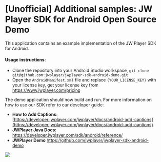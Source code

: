 # [Unofficial] Additional samples: JW Player SDK for Android Open Source Demo

This application contains an example implementation of the JW Player SDK for Android.

#### Usage instructions:

-	Clone the repository into your Android Studio workspace, `git clone git@github.com:jwplayer/jwplayer-sdk-android-demo.git`
-	Open the `AndroidManifest.xml` file and replace `{YOUR_LICENSE_KEY}` with your license key, get your license key from https://www.jwplayer.com/pricing

The demo application should now build and run. 
For more information on how to use our SDK refer to our developer guide:

* **How to Add Captions:** [https://developer.jwplayer.com/jwplayer/docs/android-add-captions](https://developer.jwplayer.com/jwplayer/docs/android-add-captions)
* **JWPlayer Java Docs:** https://developer.jwplayer.com/sdk/android/reference/
* **JWPlayer Demo** https://github.com/jwplayer/jwplayer-sdk-android-demo


![](https://s3.amazonaws.com/hyunjoo.success.jwplayer.com/android/github/v3_608captions.png)